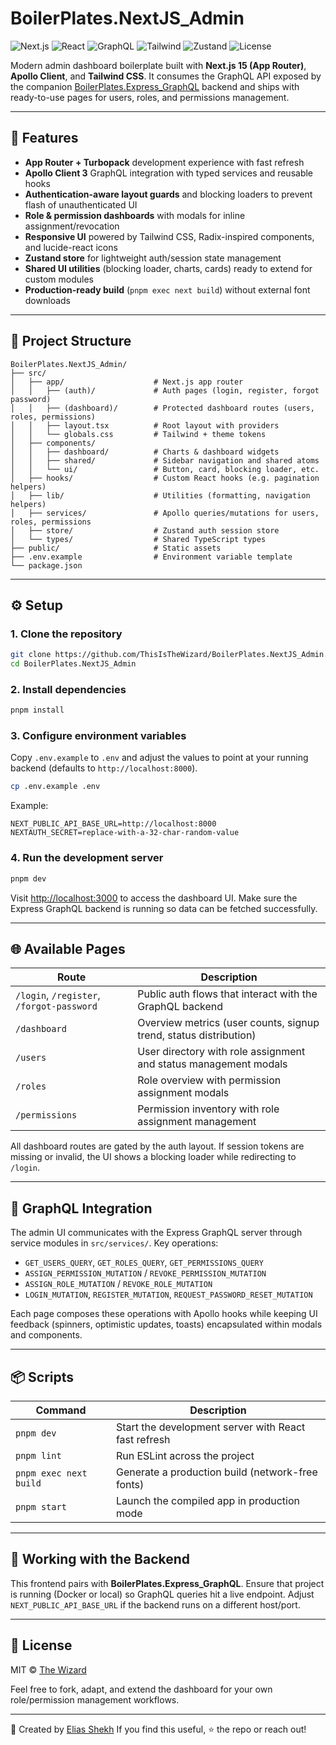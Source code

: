# BoilerPlates.NextJS_Admin

![Next.js](https://img.shields.io/badge/Next.js-15-black?logo=nextdotjs)
![React](https://img.shields.io/badge/React-19-61dafb?logo=react)
![GraphQL](https://img.shields.io/badge/GraphQL-Apollo_Client_3-e10098?logo=graphql)
![Tailwind](https://img.shields.io/badge/Tailwind-4-38bdf8?logo=tailwindcss)
![Zustand](https://img.shields.io/badge/State_Zustand-4-1f2937)
![License](https://img.shields.io/badge/License-MIT-yellow)

Modern admin dashboard boilerplate built with **Next.js 15 (App Router)**, **Apollo Client**, and **Tailwind CSS**. It consumes the GraphQL API exposed by the companion [BoilerPlates.Express_GraphQL](../BoilerPlates.Express_GraphQL) backend and ships with ready-to-use pages for users, roles, and permissions management.

---

## 🚀 Features

- **App Router + Turbopack** development experience with fast refresh
- **Apollo Client 3** GraphQL integration with typed services and reusable hooks
- **Authentication-aware layout guards** and blocking loaders to prevent flash of unauthenticated UI
- **Role & permission dashboards** with modals for inline assignment/revocation
- **Responsive UI** powered by Tailwind CSS, Radix-inspired components, and lucide-react icons
- **Zustand store** for lightweight auth/session state management
- **Shared UI utilities** (blocking loader, charts, cards) ready to extend for custom modules
- **Production-ready build** (`pnpm exec next build`) without external font downloads

---

## 📂 Project Structure

```
BoilerPlates.NextJS_Admin/
├── src/
│   ├── app/                    # Next.js app router
│   │   ├── (auth)/             # Auth pages (login, register, forgot password)
│   │   ├── (dashboard)/        # Protected dashboard routes (users, roles, permissions)
│   │   ├── layout.tsx          # Root layout with providers
│   │   └── globals.css         # Tailwind + theme tokens
│   ├── components/
│   │   ├── dashboard/          # Charts & dashboard widgets
│   │   ├── shared/             # Sidebar navigation and shared atoms
│   │   └── ui/                 # Button, card, blocking loader, etc.
│   ├── hooks/                  # Custom React hooks (e.g. pagination helpers)
│   ├── lib/                    # Utilities (formatting, navigation helpers)
│   ├── services/               # Apollo queries/mutations for users, roles, permissions
│   ├── store/                  # Zustand auth session store
│   └── types/                  # Shared TypeScript types
├── public/                     # Static assets
├── .env.example                # Environment variable template
└── package.json
```

---

## ⚙️ Setup

### 1. Clone the repository

```bash
git clone https://github.com/ThisIsTheWizard/BoilerPlates.NextJS_Admin.git
cd BoilerPlates.NextJS_Admin
```

### 2. Install dependencies

```bash
pnpm install
```

### 3. Configure environment variables

Copy `.env.example` to `.env` and adjust the values to point at your running backend (defaults to `http://localhost:8000`).

```bash
cp .env.example .env
```

Example:

```
NEXT_PUBLIC_API_BASE_URL=http://localhost:8000
NEXTAUTH_SECRET=replace-with-a-32-char-random-value
```

### 4. Run the development server

```bash
pnpm dev
```

Visit [http://localhost:3000](http://localhost:3000) to access the dashboard UI. Make sure the Express GraphQL backend is running so data can be fetched successfully.

---

## 🌐 Available Pages

| Route                                     | Description                                                       |
| ----------------------------------------- | ----------------------------------------------------------------- |
| `/login`, `/register`, `/forgot-password` | Public auth flows that interact with the GraphQL backend          |
| `/dashboard`                              | Overview metrics (user counts, signup trend, status distribution) |
| `/users`                                  | User directory with role assignment and status management modals  |
| `/roles`                                  | Role overview with permission assignment modals                   |
| `/permissions`                            | Permission inventory with role assignment management              |

All dashboard routes are gated by the auth layout. If session tokens are missing or invalid, the UI shows a blocking loader while redirecting to `/login`.

---

## 🔌 GraphQL Integration

The admin UI communicates with the Express GraphQL server through service modules in `src/services/`. Key operations:

- `GET_USERS_QUERY`, `GET_ROLES_QUERY`, `GET_PERMISSIONS_QUERY`
- `ASSIGN_PERMISSION_MUTATION` / `REVOKE_PERMISSION_MUTATION`
- `ASSIGN_ROLE_MUTATION` / `REVOKE_ROLE_MUTATION`
- `LOGIN_MUTATION`, `REGISTER_MUTATION`, `REQUEST_PASSWORD_RESET_MUTATION`

Each page composes these operations with Apollo hooks while keeping UI feedback (spinners, optimistic updates, toasts) encapsulated within modals and components.

---

## 📦 Scripts

| Command                | Description                                          |
| ---------------------- | ---------------------------------------------------- |
| `pnpm dev`             | Start the development server with React fast refresh |
| `pnpm lint`            | Run ESLint across the project                        |
| `pnpm exec next build` | Generate a production build (network-free fonts)     |
| `pnpm start`           | Launch the compiled app in production mode           |

---

## 🤝 Working with the Backend

This frontend pairs with **BoilerPlates.Express_GraphQL**. Ensure that project is running (Docker or local) so GraphQL queries hit a live endpoint. Adjust `NEXT_PUBLIC_API_BASE_URL` if the backend runs on a different host/port.

---

## 📝 License

MIT © [The Wizard](https://github.com/ThisIsTheWizard)

Feel free to fork, adapt, and extend the dashboard for your own role/permission management workflows.

---

👋 Created by [Elias Shekh](https://sheikhthewizard.world)
If you find this useful, ⭐ the repo or reach out!
